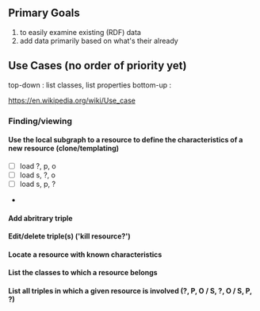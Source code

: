 ## Primary Goals

1. to easily examine existing (RDF) data
2. add data primarily based on what's their already

## Use Cases (no order of priority yet)

top-down : list classes, list properties
bottom-up :

https://en.wikipedia.org/wiki/Use_case

### Finding/viewing

#### Use the local subgraph to a resource to define the characteristics of a new resource (clone/templating)

- [ ] load ?, p, o
- [ ] load s, ?, o
- [ ] load s, p, ?
-

#### Add abritrary triple

#### Edit/delete triple(s) ('kill resource?')

#### Locate a resource with known characteristics

#### List the classes to which a resource belongs

#### List all triples in which a given resource is involved (?, P, O / S, ?, O / S, P, ?)
